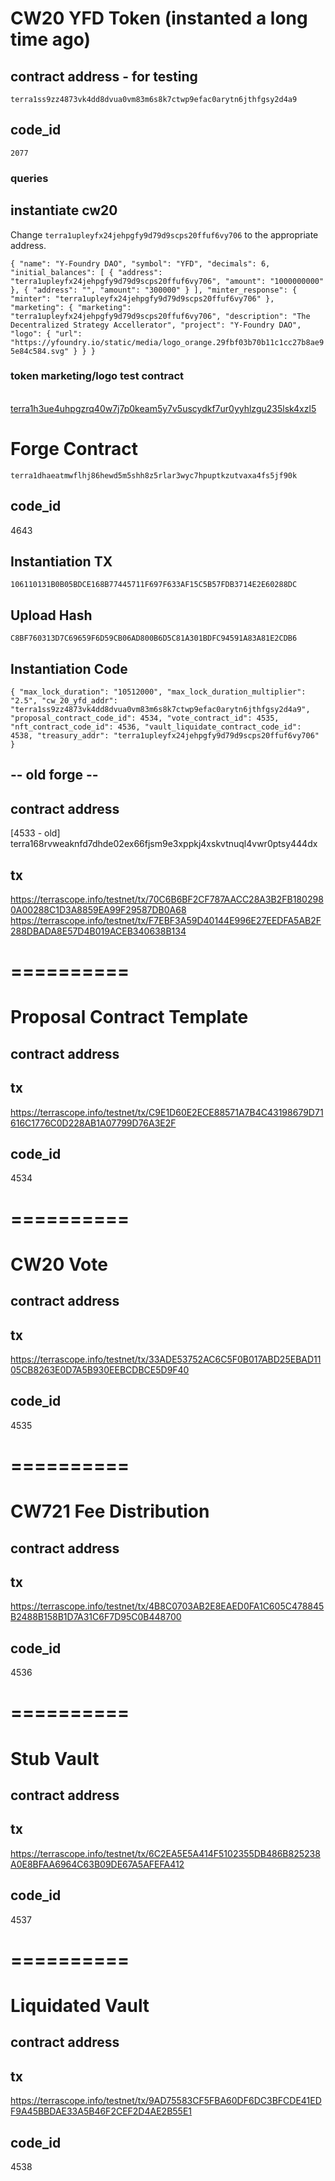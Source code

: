 # CW20 YFD Token (instanted a long time ago)
## contract address - for testing
`terra1ss9zz4873vk4dd8dvua0vm83m6s8k7ctwp9efac0arytn6jthfgsy2d4a9`
## code_id
`2077`

### queries
## instantiate cw20
Change ```terra1upleyfx24jehpgfy9d79d9scps20ffuf6vy706``` to the appropriate address.

`{
  "name": "Y-Foundry DAO",
  "symbol": "YFD",
  "decimals": 6,
  "initial_balances": [
    {
      "address": "terra1upleyfx24jehpgfy9d79d9scps20ffuf6vy706",
      "amount": "1000000000"
    },
    {
      "address": "",
      "amount": "300000"
    }
  ],
  "minter_response": {
    "minter": "terra1upleyfx24jehpgfy9d79d9scps20ffuf6vy706"
  },
  "marketing": {
    "marketing": "terra1upleyfx24jehpgfy9d79d9scps20ffuf6vy706",
    "description": "The Decentralized Strategy Accellerator",
    "project": "Y-Foundry DAO",
    "logo": {
      "url": "https://yfoundry.io/static/media/logo_orange.29fbf03b70b11c1cc27b8ae95e84c584.svg"
    }
  }
}`

### token marketing/logo test contract
[	
terra1h3ue4uhpgzrq40w7j7p0keam5y7v5uscydkf7ur0yyhlzgu235lsk4xzl5](https://finder.terra.money/testnet/address/terra1h3ue4uhpgzrq40w7j7p0keam5y7v5uscydkf7ur0yyhlzgu235lsk4xzl5)



# Forge Contract
`terra1dhaeatmwflhj86hewd5m5shh8z5rlar3wyc7hpuptkzutvaxa4fs5jf90k`
## code_id
4643

## Instantiation TX
`106110131B0B05BDCE168B77445711F697F633AF15C5B57FDB3714E2E60288DC`

## Upload Hash
`C8BF760313D7C69659F6D59CB06AD800B6D5C81A301BDFC94591A83A81E2CDB6`

## Instantiation Code
`{
  "max_lock_duration": "10512000",
  "max_lock_duration_multiplier": "2.5",
  "cw_20_yfd_addr": "terra1ss9zz4873vk4dd8dvua0vm83m6s8k7ctwp9efac0arytn6jthfgsy2d4a9",
  "proposal_contract_code_id": 4534,
  "vote_contract_id": 4535,
  "nft_contract_code_id": 4536,
  "vault_liquidate_contract_code_id":  4538,
  "treasury_addr": "terra1upleyfx24jehpgfy9d79d9scps20ffuf6vy706"
}`

## -- old forge -- 
## contract address
[4533 - old] terra168rvweaknfd7dhde02ex66fjsm9e3xppkj4xskvtnuql4vwr0ptsy444dx
## tx
https://terrascope.info/testnet/tx/70C6B6BF2CF787AACC28A3B2FB1802980A00288C1D3A8859EA99F29587DB0A68
https://terrascope.info/testnet/tx/F7EBF3A59D40144E996E27EEDFA5AB2F288DBADA8E57D4B019ACEB340638B134

# ==========
# Proposal Contract Template
## contract address

## tx
https://terrascope.info/testnet/tx/C9E1D60E2ECE88571A7B4C43198679D71616C1776C0D228AB1A07799D76A3E2F
## code_id
4534

# ==========
# CW20 Vote
## contract address

## tx
https://terrascope.info/testnet/tx/33ADE53752AC6C5F0B017ABD25EBAD1105CB8263E0D7A5B930EEBCDBCE5D9F40
## code_id
4535

# ==========
# CW721 Fee Distribution
## contract address

## tx
https://terrascope.info/testnet/tx/4B8C0703AB2E8EAED0FA1C605C478845B2488B158B1D7A31C6F7D95C0B448700
## code_id
4536

# ==========
# Stub Vault
## contract address

## tx
https://terrascope.info/testnet/tx/6C2EA5E5A414F5102355DB486B825238A0E8BFAA6964C63B09DE67A5AFEFA412
## code_id
4537

# ==========
# Liquidated Vault
## contract address

## tx
https://terrascope.info/testnet/tx/9AD75583CF5FBA60DF6DC3BFCDE41EDF9A45BBDAE33A5B46F2CEF2D4AE2B55E1
## code_id
4538
